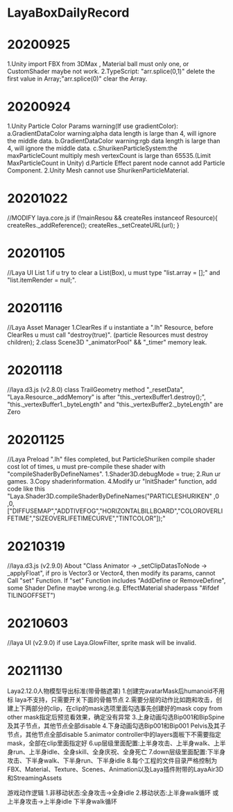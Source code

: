 # LayaBoxDailyRecord

# 20200925
1.Unity import FBX from 3DMax , Material ball must only one, or CustomShader maybe not work.
2.TypeScript: "arr.splice(0,1)" delete the first value in Array;"arr.splice(0)" clear the Array.

# 20200924
1.Unity Particle Color Params warning(If use gradientColor):
  a.GradientDataColor warning:alpha data length is large than 4, will ignore the middle data.
  b.GradientDataColor warning:rgb data length is large than 4, will ignore the middle data.
  c.ShurikenParticleSystem:the maxParticleCount multiply mesh vertexCount is large than 65535.(Limit MaxParticleCount in Unity)
  d.Particle Effect parent node cannot add Particle Component.
2.Unity Mesh cannot use ShurikenParticleMaterial.
# 20201022
//MODIFY laya.core.js
if (!mainResou && createRes instanceof Resource){
    createRes._addReference();
    createRes._setCreateURL(url);
}

# 20201105
//Laya UI List
1.if u try to clear a List(Box), u must type "list.array = [];" and "list.itemRender = null;".

# 20201116
//Laya Asset Manager
1.ClearRes
  if u instantiate a ".lh" Resource, before ClearRes u must call "destroy(true)". (particle Resources must destroy children);
2.class Scene3D
  "_animatorPool" && "_timer" memory leak.

# 20201118
//laya.d3.js (v2.8.0)
class TrailGeometry  method "_resetData", "Laya.Resource._addMemory" is after "this._vertexBuffer1.destroy();", "this._vertexBuffer1._byteLength" and "this._vertexBuffer2._byteLength" are Zero

# 20201125
//Laya Preload
".lh" files completed, but ParticleShuriken compile shader cost lot of times, u must pre-compile these shader with "compileShaderByDefineNames".
1.Shader3D.debugMode = true;
2.Run ur games.
3.Copy shaderinformation.
4.Modify ur "InitShader" function, add code like this "Laya.Shader3D.compileShaderByDefineNames("PARTICLESHURIKEN" ,0 ,0,["DIFFUSEMAP","ADDTIVEFOG","HORIZONTALBILLBOARD","COLOROVERLIFETIME","SIZEOVERLIFETIMECURVE","TINTCOLOR"]);"
# 20210319
//laya.d3.js (v2.9.0)
About "Class Animator -> _setClipDatasToNode -> _applyFloat", if pro is Vector3 or Vector4, then modify its params, cannot Call "set" Function. If "set" Function
includes "AddDefine or RemoveDefine", some Shader Define maybe wrong.(e.g. EffectMaterial shaderpass "#ifdef TILINGOFFSET")

# 20210603
//laya UI (v2.9.0)
if use Laya.GlowFilter, sprite mask will be invalid.

# 20211130
Laya2.12.0人物模型导出标准(带骨骼遮罩)
1.创建完avatarMask后humanoid不用标 laya不支持，只需要开关下面的骨骼节点
2.需要分层的动作比如跑和攻击，创建上下两部分的clip，在clip的mask选项里面勾选事先创建好的mask
copy from other mask指定后预览看效果，确定没有异常
3.上身动画勾选Bip001和BipSpine及其子节点，其他节点全部disable
4.下身动画勾选Bip001和Bip001 Pelvis及其子节点，其他节点全部disable
5.animator controller中的layers面板下不需要指定mask，全部在clip里面指定好
6.up层级里面配置:上半身攻击、上半身walk、上半身run、上半身idle、全身skill、全身庆祝、全身死亡
7.down层级里面配置:下半身攻击、下半身walk、下半身run、下半身idle
8.每个工程的文件目录严格控制为FBX、Material、Texture、Scenes、Animation以及Laya插件附带的LayaAir3D和StreamingAssets

游戏动作逻辑
1.非移动状态:全身攻击->全身idle
2.移动状态:上半身walk循环 或 上半身攻击->上半身idle
	下半身walk循环
